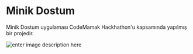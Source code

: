 
# Minik Dostum

Minik Dostum uygulaması CodeMamak Hackhathon'u kapsamında yapılmış bir projedir.

![enter image description here](https://i.hizliresim.com/iYgYpA.png)
